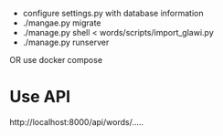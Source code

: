 - configure settings.py with database information
- ./mangae.py migrate
- ./manage.py shell < words/scripts/import_glawi.py
- ./manage.py runserver 

OR use docker compose


# Use API
http://localhost:8000/api/words/.....
